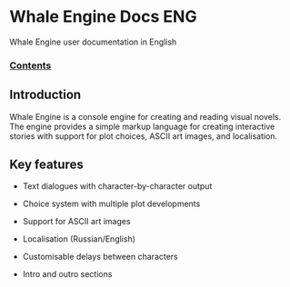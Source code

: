 # Whale Engine Docs ENG
Whale Engine user documentation in English

### [Contents](./index.md)

## Introduction
Whale Engine is a console engine for creating and reading visual novels. The engine provides a simple markup language for creating interactive stories with support for plot choices, ASCII art images, and localisation.

## Key features

- Text dialogues with character-by-character output

- Choice system with multiple plot developments

- Support for ASCII art images

- Localisation (Russian/English)

- Customisable delays between characters

- Intro and outro sections